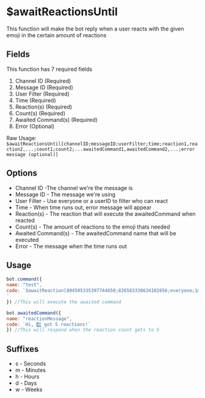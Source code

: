 # $awaitReactionsUntil

This function will make the bot reply when a user reacts with the given emoji in the certain amount of reactions

## Fields

This function has 7 required fields

1. Channel ID \(Required\)
2. Message ID \(Required\)
3. User Filter \(Required\)
4. Time \(Required\)
5. Reaction\(s\) \(Required\)
6. Count\(s\) \(Required\)
7. Awaited Command\(s\) \(Required\)
8. Error \(Optional\)

Raw Usage: `$awaitReactionsUntil[channelID;messageID;userFilter;time;reaction1,reaction2,...;count1;count2;...awaitedCommand1,awaitedCommand2,...;error message (optional)]`

## Options

* Channel ID -The channel we're the message is
* Message ID - The message we're using
* User Filter - Use everyone or a userID to filter who can react
* Time - When time runs out, error message will appear
* Reaction\(s\) - The reaction that will execute the awaitedCommand when reacted
* Count\(s\) - The amount of reactions to the emoji thats needed
* Awaited Command\(s\) - The awaitedCommand name that will be executed
* Error - The message when the time runs out

## Usage

```javascript
bot.command({
name: "test",
code: `$awaitReaction[804505335397744650;826583338634182656;everyone;1m;1️⃣;5;reactionMessage;Command Timed out] !
`
}) //This will execute the awaited command 

bot.awaitedCommand({
name: "reactionMessage",
code: `Hi, 1️⃣ got 5 reactions!`
}) //This will respond when the reaction count gets to 5
```

## Suffixes

* s - Seconds
* m - Minutes
* h - Hours
* d - Days
* w - Weeks

